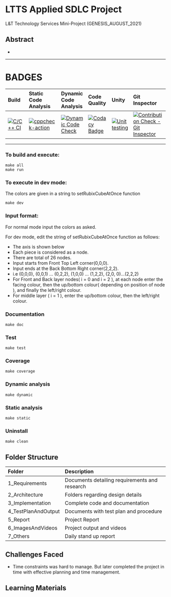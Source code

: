 # LTTS Applied SDLC Project
L&amp;T Technology Services Mini-Project (GENESIS_AUGUST_2021)


## Abstract
* 

---------------------------------------------------------------------------------------------------------------------------------------------------------------------------------
# BADGES 

|Build    |Static Code Analysis |Dynamic Code Analysis|Code Quality     |Unity   |Git Inspector|
|:--------|:--------|:--------|:----------------|:--------|:-----------|
|[![C/C++ CI](https://github.com/GEN-AUG/SDLC_01_Falcon/actions/workflows/c_build.yml/badge.svg)](https://github.com/GEN-AUG/SDLC_01_Falcon/actions/workflows/c_build.yml)    |    [![cppcheck-action](https://github.com/GEN-AUG/SDLC_01_Falcon/actions/workflows/cppcheck-action.yml/badge.svg)](https://github.com/GEN-AUG/SDLC_01_Falcon/actions/workflows/cppcheck-action.yml)   |    [![Dynamic Code Check](https://github.com/GEN-AUG/SDLC_01_Falcon/actions/workflows/dynamic.yml/badge.svg)](https://github.com/GEN-AUG/SDLC_01_Falcon/actions/workflows/dynamic.yml)    | [![Codacy Badge](https://app.codacy.com/project/badge/Grade/b4f7cde618684bbd8ef9a837ddd7fa1e)](https://www.codacy.com/gh/GEN-AUG/SDLC_01_Falcon/dashboard?utm_source=github.com&amp;utm_medium=referral&amp;utm_content=GEN-AUG/SDLC_01_Falcon&amp;utm_campaign=Badge_Grade) |[![Unit testing](https://github.com/GEN-AUG/SDLC_01_Falcon/actions/workflows/unit-test.yml/badge.svg)](https://github.com/GEN-AUG/SDLC_01_Falcon/actions/workflows/unit-test.yml)|[![Contribution Check - Git Inspector](https://github.com/GEN-AUG/SDLC_01_Falcon/actions/workflows/contribution.yml/badge.svg)](https://github.com/GEN-AUG/SDLC_01_Falcon/actions/workflows/contribution.yml)|
---------------------------------------------------------------------------------------------------------------------------------------------------------------------------------


### To build and execute:
```
make all
make run
```
### To execute in dev mode:
The colors are given in a string to setRubixCubeAtOnce function
```
make dev
```

### Input format:
For normal mode input the colors as asked.

For dev mode, edit the string of setRubixCubeAtOnce function as follows:

* The axis is shown below
* Each piece is considered as a node.
* There are total of 26 nodes.
* Input starts from Front Top Left corner(0,0,0).
* Input ends at the Back Bottom Right corner(2,2,2).
* i.e (0,0,0), (0,0,1) ...  (0,2,2), (1,0,0) ...  (1,2,2), (2,0, 0)...(2,2,2)  
* For Front and Back layer nodes( i = 0 and i = 2 ), at each node enter the facing colour, then the up/bottom colour( depending on position of node ), and finally the left/right colour.
* For middle layer ( i = 1 ), enter the up/bottom colour, then the left/right colour.



### Documentation

```
make doc
```

### Test

```
make test
```

### Coverage

```
make coverage
```

### Dynamic analysis

```
make dynamic
```

### Static analysis

```
make static
```

### Uninstall
```
make clean
```


## Folder Structure
|Folder|Description|
|:-----|:----------|
|1_Requirements|Documents detailing requirements and research|
|2_Architecture|Folders regarding design details|
|3_Implementation|Complete code and documentation|
|4_TestPlanAndOutput|Documents with test plan and procedure|
|5_Report|Project Report|
|6_ImagesAndVideos|Project output and videos|
|7_Others| Daily stand up report |


## Challenges Faced

- Time constraints was hard to manage. But later completed the project in time with effective planning and time management.


## Learning Materials 





